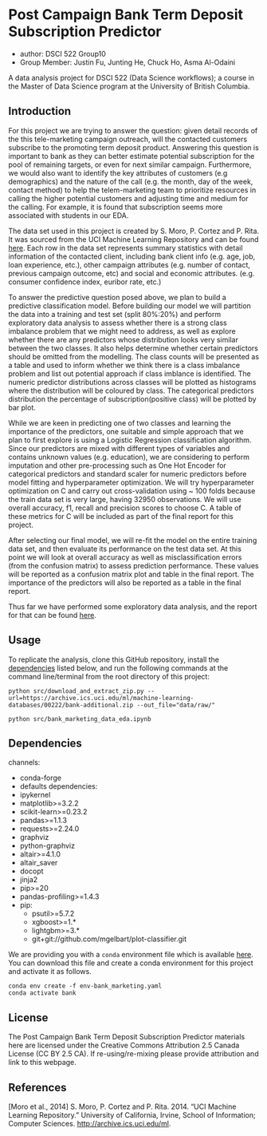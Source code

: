 # Post Campaign Bank Term Deposit Subscription Predictor
- author: DSCI 522 Group10
- Group Member: Justin Fu, Junting He, Chuck Ho, Asma Al-Odaini

A data analysis project for DSCI 522 (Data Science workflows); a course in the Master of Data Science program at the University of British Columbia.

## Introduction

For this project we are trying to answer the question: given detail records of the this tele-marketing campaign outreach, will the contacted customers subscribe to the promoting term deposit product. Answering this question is important to bank as they can better estimate potential subscription for the pool of remaining targets, or even for next similar campaign. Furthermore, we would also want to identify the key attributes of customers (e.g demographics) and the nature of the call (e.g. the month, day of the week, contact method) to help the telem-marketing team to prioritize resources in calling the higher potential customers and adjusting time and medium for the calling. For example, it is found that subscription seems more associated with students in our EDA.  


The data set used in this project is created by S. Moro, P. Cortez and P. Rita. It was sourced from the UCI Machine Learning Repository and can be found [here](https://archive.ics.uci.edu/ml/datasets/Bank+Marketing).   Each row in the data set represents summary statistics with detail information of the contacted client, including bank client info (e.g. age, job, loan experience, etc.), other campaign attributes (e.g. number of contact, previous campaign outcome, etc) and social and economic attributes. (e.g. consumer confidence index, euribor rate, etc.)


To answer the predictive question posed above, we plan to build a predictive classification model. Before building our model we will partition the data into a training and test set (split 80%:20%) and perform exploratory data analysis to assess whether there is a strong class imbalance problem that we might need to address, as well as explore whether there are any predictors whose distribution looks very similar between the two classes. It also helps determine whether certain predictors should be omitted from the modelling. The class counts will be presented as a table and used to inform whether we think there is a class imbalance problem and list out potential approach if class imblance is identified. The numeric predictor distributions across classes will be plotted as histograms where the distribution will be coloured by class. The categorical predictors distribution the percentage of subscription(positive class) will be plotted by bar plot.

While we are keen in predicting one of two classes and learning the importance of the predictors, one suitable and simple approach that we plan to first explore is using a Logistic Regression classification algorithm. Since our predictors are mixed with different types of variables and contains unknown values (e.g. education), we are considering to perform imputation and other pre-processing such as One Hot Encoder for categorical predictors and standard scaler for numeric predictors before model fitting and hyperparameter optimization. We will try hyperparameter optimization on C and carry out cross-validation using ~ 100 folds because the train data set is very large, having 32950 observations. We will use overall accuracy, f1, recall and precision scores to choose C. A table of these metrics for C will be included as part of the final report for this project. 

After selecting our final model, we will re-fit the model on the entire training data set, and then evaluate its performance on the test data set. At this point we will look at overall accuracy as well as misclassification errors (from the confusion matrix) to assess prediction performance. These values will be reported as a confusion matrix plot and table in the final report. The importance of the predictors will also be reported as a table in the final report.

Thus far we have performed some exploratory data analysis, and the report for that can be found [here](http://htmlpreview.github.io/?https://raw.githubusercontent.com/UBC-MDS/DSCI_522_Group_10/main/src/bank_marketing_data_eda.html).

## Usage

To replicate the analysis, clone this GitHub repository, install the [dependencies](#dependencies) listed below, and run the following commands at the command line/terminal from the root directory of this project:

```
python src/download_and_extract_zip.py --url=https://archive.ics.uci.edu/ml/machine-learning-databases/00222/bank-additional.zip --out_file="data/raw/"

python src/bank_marketing_data_eda.ipynb
```

## Dependencies

channels:
  - conda-forge
  - defaults
dependencies:
  - ipykernel
  - matplotlib>=3.2.2
  - scikit-learn>=0.23.2
  - pandas>=1.1.3
  - requests>=2.24.0
  - graphviz
  - python-graphviz
  - altair>=4.1.0
  - altair_saver
  - docopt
  - jinja2
  - pip>=20
  - pandas-profiling>=1.4.3
  - pip:
    - psutil>=5.7.2
    - xgboost>=1.*
    - lightgbm>=3.*
    - git+git://github.com/mgelbart/plot-classifier.git

    
We are providing you with a `conda` environment file which is available [here](env-bank_marketing.yaml). You can download this file and create a conda environment for this project and activate it as follows. 

```
conda env create -f env-bank_marketing.yaml
conda activate bank
```
  
## License
The Post Campaign Bank Term Deposit Subscription Predictor materials here are licensed under the Creative Commons Attribution 2.5 Canada License (CC BY 2.5 CA). If re-using/re-mixing please provide attribution and link to this webpage.

## References

[Moro et al., 2014] S. Moro, P. Cortez and P. Rita.  2014. “UCI Machine Learning Repository.” University of California, Irvine, School of Information; Computer Sciences. http://archive.ics.uci.edu/ml.
